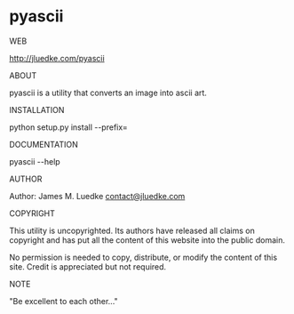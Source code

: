 pyascii
=======

WEB

  http://jluedke.com/pyascii

ABOUT

  pyascii is a utility that converts an image into ascii art.

INSTALLATION

  python setup.py install --prefix=<path>

DOCUMENTATION

  pyascii --help

AUTHOR

  Author: James M. Luedke <contact@jluedke.com>

COPYRIGHT

  This utility is uncopyrighted. Its authors have released all claims on
  copyright and has put all the content of this website into the public domain.

  No permission is needed to copy, distribute, or modify the content of this
  site. Credit is appreciated but not required.

NOTE

  "Be excellent to each other..."
